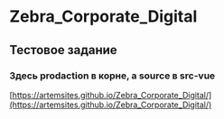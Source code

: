 # Zebra_Corporate_Digital
## Тестовое задание
### Здесь prodaction в корне, a source в src-vue

[https://artemsites.github.io/Zebra_Corporate_Digital/](https://artemsites.github.io/Zebra_Corporate_Digital/)
